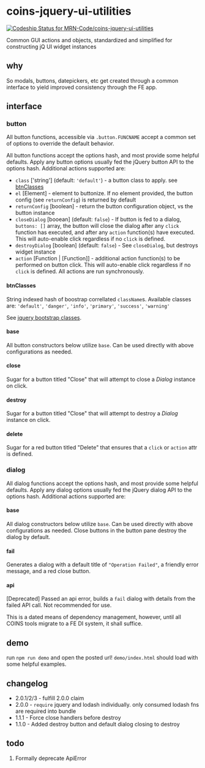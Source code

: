# coins-jquery-ui-utilities
[ ![Codeship Status for MRN-Code/coins-jquery-ui-utilities](https://codeship.com/projects/54633760-b3c2-0132-9665-2aa0bd32b09d/status?branch=master)](https://codeship.com/projects/70312)

Common GUI actions and objects, standardized and simplified for constructing jQ UI widget instances

## why
So modals, buttons, datepickers, etc get created through a common interface to yield improved consistency through the FE app.

## interface

### button
All button functions, accessible via `.button.FUNCNAME` accept a common set of options to override the default behavior.

All button functions accept the options hash, and most provide some helpful defaults.  Apply any button options usually fed the jQuery button API to the options hash.  Additional actions supported are:

- `class` ['string'] (default: `'default'`) - a button class to apply. see [btnClasses](#btnclasses)
- `el` [Element] - element to buttonize.  If no element provided, the button config (see `returnConfig`) is returned by default
- `returnConfig` [boolean] - return the button configuration object, vs the button instance
- `closeDialog` [booean] (default: `false`) - If button is fed to a dialog, `buttons: []` array, the button will close the dialog after any `click` function has executed, and after any `action` function(s) have executed.  This will auto-enable click regardless if no `click` is defined.
- `destroyDialog` [boolean] (default: `false`) - See `closeDialog`, but destroys widget instance
- `action` [Function | [Function]] - additional action function(s) to be performed on button click.  This will auto-enable click regardless if no `click` is defined.  All actions are run synchronously.

#### btnClasses
String indexed hash of boostrap correllated `className`s.  Available classes are:
`'default'`, `'danger'`, `'info'`, `'primary'`, `'success'`, `'warning'`

See [jquery bootstrap classes](http://jquery-ui-bootstrap.github.io/jquery-ui-bootstrap/components.html).

#### base
All button constructors below utilize `base`.  Can be used directly with above configurations as needed.

#### close
Sugar for a button titled "Close" that will attempt to close a *Dialog* instance on click.

#### destroy
Sugar for a button titled "Close" that will attempt to destroy a *Dialog* instance on click.

#### delete
Sugar for a red button titled "Delete" that ensures that a `click` or `action` attr is defined.

### dialog

All dialog functions accept the options hash, and most provide some helpful defaults.  Apply any dialog options usually fed the jQuery dialog API to the options hash.  Additional actions supported are:

#### base
All dialog constructors below utilize `base`.  Can be used directly with above configurations as needed.  Close buttons in the button pane destroy the dialog by default.

#### fail
Generates a dialog with a default title of `"Operation Failed"`, a friendly error message, and a red close button.

#### api
[Deprecated] Passed an api error, builds a `fail` dialog with details from the failed API call.  Not recommended for use.

This is a dated means of dependency management, however, until all COINS tools migrate to a FE DI system, it shall suffice.

## demo
run `npm run demo` and open the posted url!  `demo/index.html` should load with some helpful examples.

## changelog
- 2.0.1/2/3 - fulfill 2.0.0 claim
- 2.0.0 - `require` jquery and lodash individually. only consumed lodash fns are required into bundle
- 1.1.1 - Force close handlers before destroy
- 1.1.0 - Added destroy button and default dialog closing to destroy

## todo
1. Formally deprecate ApiError
